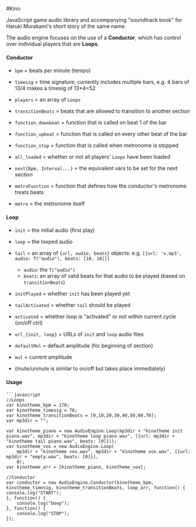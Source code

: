 #Kino

JavaScript game audio library and accompanying "soundtrack book" for Haruki Murakami's short story of the same name.

The audio engine focuses on the use of a **Conductor**, which has control over individual players that are **Loops**.

#### Conductor
- `bpm` = beats per minute (tempo)
- `timesig` = time signature; currently includes multiple bars, e.g. 4 bars of 13/4 makes a timesig of 13*4=52
- `players` = an array of `Loops`
- `transitionBeats` = beats that are allowed to transition to another section

- `function_downbeat` = function that is called on beat 1 of the bar
- `function_upbeat` = function that is called on every other beat of the bar
- `function_stop` = function that is called when metronome is stopped

- `all_loaded` = whether or not all players' `Loops` have been loaded
- `next{Bpm, Interval...}` = the equivalent vars to be set for the next section
- `metroFunction` = function that defines how the conductor's metronome treats beats
- `metro` = the metronome itself

#### Loop
- `init` = the initial audio (first play)
- `loop` = the looped audio
- `tail` = an array of `{url, audio, beats}` objects:
         e.g. `[{url: 'x.mp3', audio: T("audio"), beats: [10, 18]}]`
    - `audio`: the `T("audio")`
    - `beats`: an array of valid beats for that audio to be played (based on `transitionBeats`)

- `initPlayed` = whether `init` has been played yet
- `tailActivated` = whether `tail` should be played

- `activated` = whether loop is "activated" or not within current cycle (on/off ctrl)
- `url_{init, loop}` = URLs of `init` and `loop` audio files

- `defaultMul` = default amplitude (for beginning of section)
- `mul` = current amplitude

- (mute/unmute is similar to on/off but takes place immediately)

#### Usage
    ```javascript
    //Loops
    var kinotheme_bpm = 170;
    var kinotheme_timesig = 76;
    var kinotheme_transitionBeats = [0,10,20,30,40,50,60,70];
    var mp3dir = "";

    var kinotheme_piano = new AudioEngine.Loop(mp3dir + "kinotheme init piano.wav", mp3dir + "kinotheme loop piano.wav", [{url: mp3dir + "kinotheme tail piano.wav", beats: [0]}]);
    var kinotheme_vox = new AudioEngine.Loop(
        mp3dir + "kinotheme vox.wav", mp3dir + "kinotheme vox.wav", [{url: mp3dir + "empty.wav", beats: [0]}],
        0);
    var kinotheme_arr = [kinotheme_piano, kinotheme_vox];

    //Conductor
    var conductor = new AudioEngine.Conductor(kinotheme_bpm, kinotheme_timesig, kinotheme_transitionBeats, loop_arr, function() {
    console.log("START");
    }, function() {
        console.log("boop");
    }, function() {
        console.log("STOP");
    });  